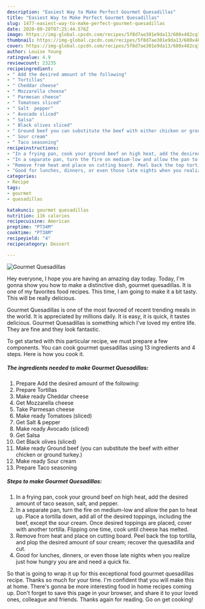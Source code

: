 ```yaml
---
description: "Easiest Way to Make Perfect Gourmet Quesadillas"
title: "Easiest Way to Make Perfect Gourmet Quesadillas"
slug: 1477-easiest-way-to-make-perfect-gourmet-quesadillas
date: 2020-09-28T07:25:44.576Z
image: https://img-global.cpcdn.com/recipes/5f8d7ae301e9da13/680x482cq70/gourmet-quesadillas-recipe-main-photo.jpg
thumbnail: https://img-global.cpcdn.com/recipes/5f8d7ae301e9da13/680x482cq70/gourmet-quesadillas-recipe-main-photo.jpg
cover: https://img-global.cpcdn.com/recipes/5f8d7ae301e9da13/680x482cq70/gourmet-quesadillas-recipe-main-photo.jpg
author: Louise Young
ratingvalue: 4.9
reviewcount: 23235
recipeingredient:
- " Add the desired amount of the following"
- " Tortillas"
- " Cheddar cheese"
- " Mozzarella cheese"
- " Parmesan cheese"
- " Tomatoes sliced"
- " Salt  pepper"
- " Avocado sliced"
- " Salsa"
- " Black olives sliced"
- " Ground beef you can substitute the beef with either chicken or ground turkey"
- " Sour cream"
- " Taco seasoning"
recipeinstructions:
- "In a frying pan, cook your ground beef on high heat, add the desired amount of taco season, salt, and pepper."
- "In a separate pan, turn the fire on medium-low and allow the pan to heat up. Place a tortilla down, add all of the desired toppings, including the beef, except the sour cream. Once desired toppings are placed, cover with another tortilla. Flipping one time, cook until cheese has melted."
- "Remove from heat and place on cutting board. Peel back the top tortilla, and plop the desired amount of sour cream; recover the quesadilla and cut."
- "Good for lunches, dinners, or even those late nights when you realize just how hungry you are and need a quick fix."
categories:
- Recipe
tags:
- gourmet
- quesadillas

katakunci: gourmet quesadillas 
nutrition: 116 calories
recipecuisine: American
preptime: "PT34M"
cooktime: "PT38M"
recipeyield: "4"
recipecategory: Dessert

---
```



![Gourmet Quesadillas](https://img-global.cpcdn.com/recipes/5f8d7ae301e9da13/680x482cq70/gourmet-quesadillas-recipe-main-photo.jpg)

Hey everyone, I hope you are having an amazing day today. Today, I'm gonna show you how to make a distinctive dish, gourmet quesadillas. It is one of my favorites food recipes. This time, I am going to make it a bit tasty. This will be really delicious.

Gourmet Quesadillas is one of the most favored of recent trending meals in the world. It is appreciated by millions daily. It is easy, it is quick, it tastes delicious. Gourmet Quesadillas is something which I've loved my entire life. They are fine and they look fantastic.




To get started with this particular recipe, we must prepare a few components. You can cook gourmet quesadillas using 13 ingredients and 4 steps. Here is how you cook it.

<!--inarticleads1-->

##### The ingredients needed to make Gourmet Quesadillas:

1. Prepare  Add the desired amount of the following:
1. Prepare  Tortillas
1. Make ready  Cheddar cheese
1. Get  Mozzarella cheese
1. Take  Parmesan cheese
1. Make ready  Tomatoes (sliced)
1. Get  Salt &amp; pepper
1. Make ready  Avocado (sliced)
1. Get  Salsa
1. Get  Black olives (sliced)
1. Make ready  Ground beef (you can substitute the beef with either chicken or ground turkey.)
1. Make ready  Sour cream
1. Prepare  Taco seasoning




<!--inarticleads2-->

##### Steps to make Gourmet Quesadillas:

1. In a frying pan, cook your ground beef on high heat, add the desired amount of taco season, salt, and pepper.
1. In a separate pan, turn the fire on medium-low and allow the pan to heat up. Place a tortilla down, add all of the desired toppings, including the beef, except the sour cream. Once desired toppings are placed, cover with another tortilla. Flipping one time, cook until cheese has melted.
1. Remove from heat and place on cutting board. Peel back the top tortilla, and plop the desired amount of sour cream; recover the quesadilla and cut.
1. Good for lunches, dinners, or even those late nights when you realize just how hungry you are and need a quick fix.




So that is going to wrap it up for this exceptional food gourmet quesadillas recipe. Thanks so much for your time. I'm confident that you will make this at home. There's gonna be more interesting food in home recipes coming up. Don't forget to save this page in your browser, and share it to your loved ones, colleague and friends. Thanks again for reading. Go on get cooking!
